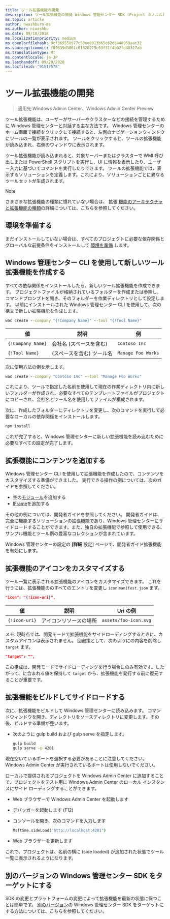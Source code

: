 ```yaml
---
title: ツール拡張機能の開発
description: ツール拡張機能の開発 Windows 管理センター SDK (Project ホノルル)
ms.topic: article
author: nwashburn-ms
ms.author: niwashbu
ms.date: 09/18/2018
ms.localizationpriority: medium
ms.openlocfilehash: 9cf369558977c50ee0913b65e62de448959aac32
ms.sourcegitcommit: f89639d3861c61620275c69f31f4b02fd48327ab
ms.translationtype: MT
ms.contentlocale: ja-JP
ms.lasthandoff: 09/29/2020
ms.locfileid: "91517578"
---
```

# <a name="develop-a-tool-extension"></a>ツール拡張機能の開発

>適用先:Windows Admin Center、Windows Admin Center Preview

ツール拡張機能は、ユーザーがサーバーやクラスターなどの接続を管理するために Windows 管理センターと対話する主な方法です。 Windows 管理センターのホーム画面で接続をクリックして接続すると、左側のナビゲーションウィンドウにツールの一覧が表示されます。 ツールをクリックすると、ツールの拡張機能が読み込まれ、右側のウィンドウに表示されます。

ツール拡張機能が読み込まれると、対象サーバーまたはクラスターで WMI 呼び出しまたは PowerShell スクリプトを実行し、UI に情報を表示したり、ユーザー入力に基づいてコマンドを実行したりできます。 ツールの拡張機能では、表示するソリューションを定義します。これにより、ソリューションごとに異なるツールセットが生成されます。

> [!NOTE]
> さまざまな拡張機能の種類に慣れていない場合は、 拡張 [機能のアーキテクチャと拡張機能の種類](understand-extensions.md)の詳細については、こちらを参照してください。

## <a name="prepare-your-environment"></a>環境を準備する

まだインストールしていない場合は、すべてのプロジェクトに必要な依存関係とグローバルな前提条件をインストールして [環境を準備](prepare-development-environment.md) します。

## <a name="create-a-new-tool-extension-with-the-windows-admin-center-cli"></a>Windows 管理センター CLI を使用して新しいツール拡張機能を作成する ##

すべての依存関係をインストールしたら、新しいツール拡張機能を作成できます。  プロジェクトファイルが格納されているフォルダーを作成または参照し、コマンドプロンプトを開き、そのフォルダーを作業ディレクトリとして設定します。  以前にインストールされた Windows 管理センター CLI を使用して、次の構文で新しい拡張機能を作成します。

``` cmd
wac create --company "{!Company Name}" --tool "{!Tool Name}"
```

| 値 | 説明 | 例 |
| ----- | ----------- | ------- |
| ```{!Company Name}``` | 会社名 (スペースを含む) | ```Contoso Inc``` |
| ```{!Tool Name}``` | (スペースを含む) ツール名 | ```Manage Foo Works``` |

次に使用方法の例を示します。

``` cmd
wac create --company "Contoso Inc" --tool "Manage Foo Works"
```

これにより、ツールで指定した名前を使用して現在の作業ディレクトリ内に新しいフォルダーが作成され、必要なすべてのテンプレートファイルがプロジェクトにコピーされ、会社名とツール名を使用してファイルが構成されます。

次に、作成したフォルダーにディレクトリを変更し、次のコマンドを実行して必要なローカルの依存関係をインストールします。

``` cmd
npm install
```

これが完了すると、Windows 管理センターに新しい拡張機能を読み込むために必要なすべての設定が完了します。

## <a name="add-content-to-your-extension"></a>拡張機能にコンテンツを追加する

Windows 管理センター CLI を使用して拡張機能を作成したので、コンテンツをカスタマイズする準備ができました。  実行できる操作の例については、次のガイドを参照してください。

- 空の[モジュール](guides/add-module.md)を追加する
- [IFrame](guides/add-iframe.md)を追加する

その他の例については、開発者ガイドを参照してください。 開発者ガイドは、完全に機能するソリューションの拡張機能であり、Windows 管理センターにサイドロードすることができます。また、独自の拡張機能で参照して使用できる、サンプル機能とツール例の豊富なコレクションが含まれています。 

Windows 管理センターの設定の **[詳細** 設定] ページで、開発者ガイド拡張機能を有効にします。 

## <a name="customize-your-extensions-icon"></a>拡張機能のアイコンをカスタマイズする

ツール一覧に表示される拡張機能のアイコンをカスタマイズできます。  これを行うには、拡張機能ののすべてのエントリを変更し ```icon``` ```manifest.json``` ます。

``` json
"icon": "{!icon-uri}",
```

| 値 | 説明 | Uri の例 |
| ----- | ----------- | ------- |
| ```{!icon-uri}``` | アイコンリソースの場所 | ```assets/foo-icon.svg``` |

メモ: 現時点では、開発モードで拡張機能をサイドローディングするときに、カスタムアイコンは表示されません。  回避策として、次のようにの内容を削除し ```target``` ます。

``` json
"target": "",
```

この構成は、開発モードでサイドローディングを行う場合にのみ有効です。したがって、に含まれる値を保持して ```target``` から、拡張機能を発行する前に復元することが重要です。

## <a name="build-and-side-load-your-extension"></a>拡張機能をビルドしてサイドロードする

次に、拡張機能をビルドして Windows 管理センターに読み込みます。  コマンドウィンドウを開き、ディレクトリをソースディレクトリに変更します。その後、ビルドする準備が整います。

* 次のように gulp build および gulp serve を指定します。

    ``` cmd
    gulp build
    gulp serve -p 4201
    ```

現在空いているポートを選択する必要があることに注意してください。 Windows Admin Center が実行されているポートは使用しないでください。

ローカルで提供されるプロジェクトを Windows Admin Center に追加することで、プロジェクトをテスト用に Windows Admin Center のローカル インスタンスにサイド ローディングすることができます。

* Web ブラウザーで Windows Admin Center を起動します
* デバッガーを起動します (F12)
* コンソールを開き、次のコマンドを入力します

    ``` cmd
    MsftSme.sideLoad("http://localhost:4201")
    ```

*   Web ブラウザーを更新します

これで、プロジェクトは、名前の横に (side loaded) が追加された状態でツール一覧に表示されるようになります。

## <a name="target-a-different-version-of-the-windows-admin-center-sdk"></a>別のバージョンの Windows 管理センター SDK をターゲットにする

SDK の変更とプラットフォームの変更によって拡張機能を最新の状態に保つことは簡単です。  [別のバージョン](target-sdk-version.md)の Windows 管理センター SDK をターゲットにする方法については、こちらを参照してください。